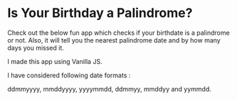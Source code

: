 # Is Your Birthday a Palindrome?
Check out the below fun app which checks if your birthdate is a palindrome or not. Also, it will tell you the nearest palindrome date and by how many days you missed it.

I made this app using Vanilla JS.

I have considered following date formats :

ddmmyyyy, mmddyyyy, yyyymmdd, ddmmyy, mmddyy and yymmdd.
